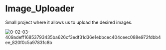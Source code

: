 # Image_Uploader
Small project where it allows us to upload the desired images.




![0-02-03-409adeff16853793435ba626cf3edf31d36e1ebbcec404ceec088e972fdbb4ee_820f0c5a97831c8b](https://user-images.githubusercontent.com/59206572/206911342-6f24a646-9c73-4c2f-b372-8d8457983dd3.jpg)
